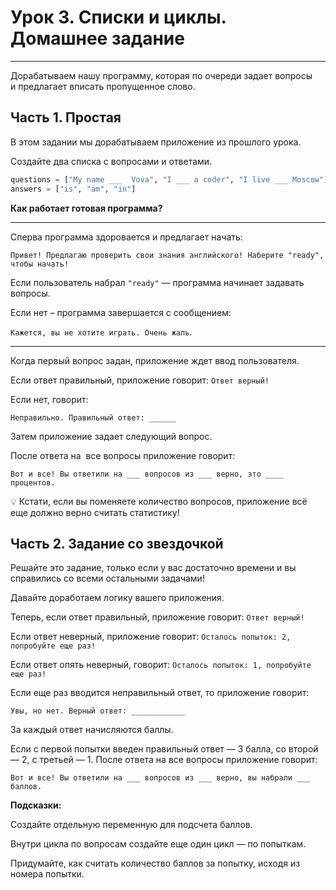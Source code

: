 # Урок 3. Списки и циклы. Домашнее задание <br>

---
Дорабатываем нашу программу, которая по очереди задает вопросы <br> 
и предлагает вписать пропущенное слово. <br> 


## Часть **1. Простая**

В этом задании мы дорабатываем приложение из прошлого урока.

Создайте два списка  с вопросами и ответами.

```python
questions = ["My name ___  Vova", "I ___ a coder", "I live ___ Moscow"]
answers = ["is", "am", "in"]
```

**Как работает готовая программа?**

---

Сперва программа здоровается и предлагает начать:

`Привет! Предлагаю проверить свои знания английского! Наберите "ready", чтобы начать!`

Если пользователь набрал `"ready"` — программа начинает задавать вопросы.

Если нет – программа завершается с сообщением:

`Кажется, вы не хотите играть. Очень жаль`.

---

Когда первый вопрос задан, приложение ждет ввод пользователя.

Если ответ правильный, приложение говорит: `Ответ верный!`

Если нет, говорит: 

`Неправильно. Правильный ответ: ______`

Затем приложение задает следующий вопрос.

После ответа на  все вопросы приложение говорит:

`Вот и все! Вы ответили на ___ вопросов из ___ верно, это ____ процентов.`

<aside>
💡 Кстати, если вы поменяете количество вопросов, приложение всё еще должно верно считать статистику!

</aside>

## Часть **2. Задание со звездочкой**

Решайте это задание, только если у вас достаточно времени и вы справились со всеми остальными задачами!

Давайте доработаем логику вашего приложения.

Теперь, если ответ правильный, приложение говорит: `Ответ верный!`

Если ответ неверный, приложение говорит: `Осталось попыток: 2, попробуйте еще раз!`

Если ответ опять неверный, говорит: `Осталось попыток: 1, попробуйте еще раз!`

Если еще раз вводится неправильный ответ, то приложение говорит: 

`Увы, но нет. Верный ответ: ____________`

За каждый ответ начисляются баллы.

Если с первой попытки введен правильный ответ — 3 балла, со второй — 2, с третьей — 1. После ответа на все вопросы приложение говорит:

`Вот и все! Вы ответили на ___ вопросов из ___ верно, вы набрали ___ баллов.`

**Подсказки:**

Создайте отдельную переменную для подсчета баллов.

Внутри цикла по вопросам создайте еще один цикл — по попыткам.

Придумайте, как считать количество баллов за попытку, исходя из номера попытки.